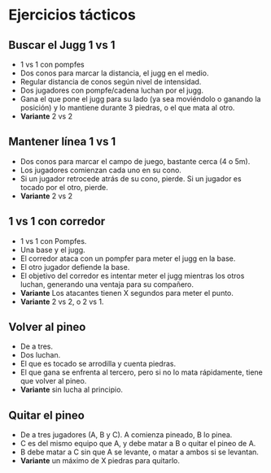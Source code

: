 # Ejercicios tácticos

## Buscar el Jugg 1 vs 1
* 1 vs 1 con pompfes
* Dos conos para marcar la distancia, el jugg en el medio.
* Regular distancia de conos según nivel de intensidad.
* Dos jugadores con pompfe/cadena luchan por el jugg.
* Gana el que pone el jugg para su lado (ya sea moviéndolo o ganando la posición) y lo mantiene durante 3 piedras, o el que mata al otro.
* **Variante** 2 vs 2

##  Mantener línea 1 vs 1
* Dos conos para marcar el campo de juego, bastante cerca (4 o 5m).
* Los jugadores comienzan cada uno en su cono.
* Si un jugador retrocede atrás de su cono, pierde. Si un jugador es tocado por el otro, pierde.
* **Variante** 2 vs 2

## 1 vs 1 con corredor
* 1 vs 1 con Pompfes.
* Una base y el jugg.
* El corredor ataca con un pompfer para meter el jugg en la base.
* El otro jugador defiende la base.
* El objetivo del corredor es intentar meter el jugg mientras los otros luchan, generando una ventaja para su compañero.
* **Variante** Los atacantes tienen X segundos para meter el punto.
* **Variante** 2 vs 2, o 2 vs 1.

## Volver al pineo
* De a tres.
* Dos luchan.
* El que es tocado se arrodilla y cuenta piedras.
* El que gana se enfrenta al tercero, pero si no lo mata rápidamente, tiene que volver al pineo.
* **Variante** sin lucha al principio.

## Quitar el pineo
* De a tres jugadores (A, B y C). A comienza pineado, B lo pinea.
* C es del mismo equipo que A, y debe matar a B o quitar el pineo de A.
* B debe matar a C sin que A se levante, o matar a ambos si se levantan.
* **Variante** un máximo de X piedras para quitarlo.
